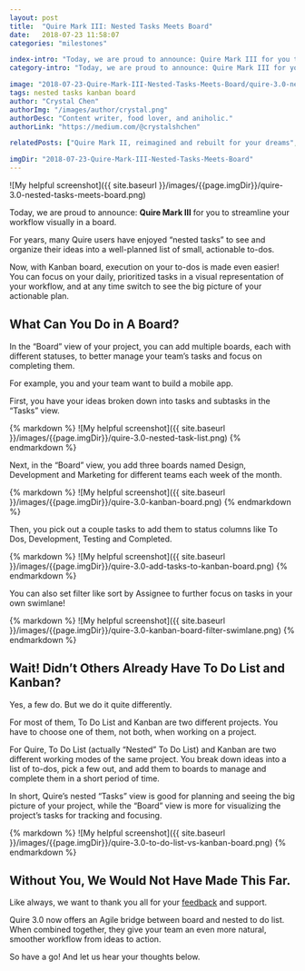 ```yaml
---
layout: post
title:  "Quire Mark III: Nested Tasks Meets Board"
date:   2018-07-23 11:58:07
categories: "milestones"

index-intro: "Today, we are proud to announce: Quire Mark III for you to streamline your workflow visually in a board. For years, many Quire users have enjoyed “nested tasks” to see and organize their ideas into a well-planned list of small, actionable to-dos. Now, with Kanban board, execution on your to-dos is made even easier..."
category-intro: "Today, we are proud to announce: Quire Mark III for you to streamline your workflow visually in a board..."

image: "2018-07-23-Quire-Mark-III-Nested-Tasks-Meets-Board/quire-3.0-nested-tasks-meets-board.png"
tags: nested tasks kanban board
author: "Crystal Chen"
authorImg: "/images/author/crystal.png"
authorDesc: "Content writer, food lover, and aniholic."
authorLink: "https://medium.com/@crystalshchen"

relatedPosts: ["Quire Mark II, reimagined and rebuilt for your dreams", "Quire iOS 2.0: New Features and Even Greater Performance"]

imgDir: "2018-07-23-Quire-Mark-III-Nested-Tasks-Meets-Board"
---
```



![My helpful screenshot]({{ site.baseurl }}/images/{{page.imgDir}}/quire-3.0-nested-tasks-meets-board.png)

Today, we are proud to announce: **Quire Mark III** for you to streamline your workflow visually in a board.

For years, many Quire users have enjoyed “nested tasks” to see and organize their ideas into a well-planned list of small, actionable to-dos.

Now, with Kanban board, execution on your to-dos is made even easier! You can focus on your daily, prioritized tasks in a visual representation of your workflow, and at any time switch to see the big picture of your actionable plan.

## What Can You Do in A Board?

In the “Board” view of your project, you can add multiple boards, each with different statuses, to better manage your team’s tasks and focus on completing them.

For example, you and your team want to build a mobile app. 

First, you have your ideas broken down into tasks and subtasks in the “Tasks” view.

<div style="max-width: 550px; max-height: 512px; margin: 0 auto;">
{% markdown %}
![My helpful screenshot]({{ site.baseurl }}/images/{{page.imgDir}}/quire-3.0-nested-task-list.png)
{% endmarkdown %}
</div>

Next, in the “Board” view,  you add three boards named Design, Development and Marketing for different teams each week of the month.

<div style="max-width: 550px; max-height: 512px; margin: 0 auto;">
{% markdown %}
![My helpful screenshot]({{ site.baseurl }}/images/{{page.imgDir}}/quire-3.0-kanban-board.png)
{% endmarkdown %}
</div>

Then, you pick out a couple tasks to add them to status columns like To Dos, Development, Testing and Completed.

<div style="max-width: 550px; max-height: 512px; margin: 0 auto;">
{% markdown %}
![My helpful screenshot]({{ site.baseurl }}/images/{{page.imgDir}}/quire-3.0-add-tasks-to-kanban-board.png)
{% endmarkdown %}
</div>

You can also set filter like sort by Assignee to further focus on tasks in your own swimlane!

<div style="max-width: 600px; max-height: 548px; margin: 0 auto;">
{% markdown %}
![My helpful screenshot]({{ site.baseurl }}/images/{{page.imgDir}}/quire-3.0-kanban-board-filter-swimlane.png)
{% endmarkdown %}
</div>

## Wait! Didn’t Others Already Have To Do List and Kanban?

Yes, a few do. But we do it quite differently.

For most of them, To Do List and Kanban are two different projects. You have to choose one of them, not both, when working on a project.

For Quire, To Do List (actually “Nested” To Do List) and Kanban are two different working modes of the same project. You break down ideas into a list of to-dos, pick a few out, and add them to boards to manage and complete them in a short period of time.

In short, Quire’s nested “Tasks” view is good for planning and seeing the big picture of your project, while the “Board” view is more for visualizing the project’s tasks for tracking and focusing.

<div style="max-width: 550px; max-height: 339px; margin: 0 auto;">
{% markdown %}
![My helpful screenshot]({{ site.baseurl }}/images/{{page.imgDir}}/quire-3.0-to-do-list-vs-kanban-board.png)
{% endmarkdown %}
</div>

## Without You, We Would Not Have Made This Far.

Like always, we want to thank you all for your [feedback](https://quire.io/w/Quire_Feedbacks/) and support. 

Quire 3.0 now offers an Agile bridge between board and nested to do list. When combined together, they give your team an even more natural, smoother workflow from ideas to action.

So have a go! And let us hear your thoughts below.

[jekyll]:      http://jekyllrb.com
[jekyll-gh]:   https://github.com/jekyll/jekyll
[jekyll-help]: https://github.com/jekyll/jekyll-help
